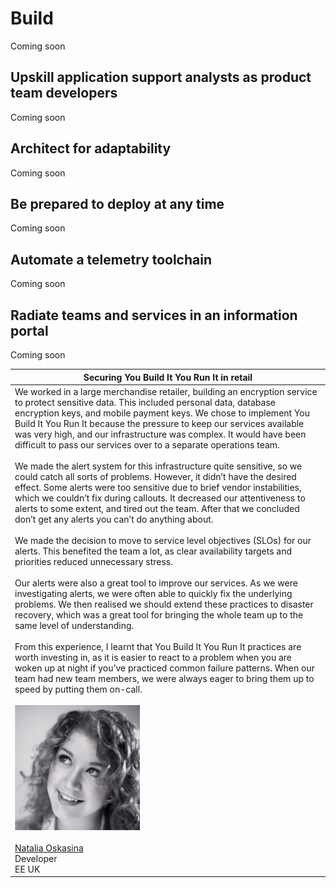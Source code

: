 # Build

Coming soon

## Upskill application support analysts as product team developers

Coming soon

## Architect for adaptability

Coming soon

## Be prepared to deploy at any time

Coming soon

## Automate a telemetry toolchain

Coming soon

## Radiate teams and services in an information portal

Coming soon

|Securing You Build It You Run It in retail|
|---|
|We worked in a large merchandise retailer, building an encryption service to protect sensitive data. This included personal data, database encryption keys, and mobile payment keys. We chose to implement You Build It You Run It because the pressure to keep our services available was very high, and our infrastructure was complex. It would have been difficult to pass our services over to a separate operations team.<br><br>We made the alert system for this infrastructure quite sensitive, so we could catch all sorts of problems. However, it didn’t have the desired effect. Some alerts were too sensitive due to brief vendor instabilities, which we couldn’t fix during callouts. It decreased our attentiveness to alerts to some extent, and tired out the team. After that we concluded don’t get any alerts you can’t do anything about.<br><br>We made the decision to move to service level objectives (SLOs) for our alerts. This benefited the team a lot, as clear availability targets and priorities reduced unnecessary stress.<br><br>Our alerts were also a great tool to improve our services. As we were investigating alerts, we were often able to quickly fix the underlying problems. We then realised we should extend these practices to disaster recovery, which was a great tool for bringing the whole team up to the same level of understanding.<br><br>From this experience, I learnt that You Build It You Run It practices are worth investing in, as it is easier to react to a problem when you are woken up at night if you’ve practiced common failure patterns. When our team had new team members, we were always eager to bring them up to speed by putting them on-call.<br><br>![Natalia Oskasina](../.gitbook/assets/practices/natalia-oskasina.jpg)<br><br>[Natalia Oskasina](https://www.linkedin.com/in/natalia-oskina/)<br>Developer<br>EE UK|